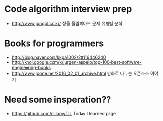 # Code algorithm interview prep
* http://www.jungol.co.kr/  정올 올림피아드 문제 유형별 분석

# Books for programmers
* http://blog.naver.com/kkpa1002/20116446240
* http://knol.google.com/k/jurgen-appelo/top-100-best-software-engineering-books
* http://www.joone.net/2016_02_01_archive.html   만화로 나누는 오픈소스 이야기


# Need some insperation??
* https://github.com/milooy/TIL   Today I learned page
